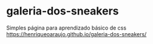 # galeria-dos-sneakers

Simples página para aprendizado básico de css 
https://henriqueoaraujo.github.io/galeria-dos-sneakers/
